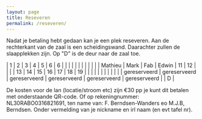 ```yaml
---
layout: page
title: Reseveren
permalink: /reseveren/
---
```


Nadat je betaling hebt gedaan kan je een plek reseveren. Aan de rechterkant van de zaal is een scheidingswand. Daarachter zullen de slaapplekken zijn. Op "D" is de deur naar de zaal toe.

| 1 | 2 | 3 | 4 | 5 | 6 | 6 |  |
|   |   |   |   |   |   |   |   |
| Mathieu | Mark | Fab | Edwin | 11 | 12 |   |  |
| 13 | 14 | 15 | 16 | 17 | 18 | 19 |   |
|   |   |   |   |   |   |   |   |
| gereserveerd | gereserveerd | gereserveerd  | gereserveerd | gereserveerd | gereserveerd |   | D  |

De kosten voor de lan (locatie/stroom etc) zijn €30 pp je kunt dit betalen met onderstaande QR-code. Of op rekeningnummer: NL30RABO0316821691, ten name van: F. Berndsen-Wanders eo M.J.B, Berndsen. Onder vermelding van je nickname en irl naam (en evt tafel nr).
